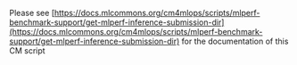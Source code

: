 Please see [https://docs.mlcommons.org/cm4mlops/scripts/mlperf-benchmark-support/get-mlperf-inference-submission-dir](https://docs.mlcommons.org/cm4mlops/scripts/mlperf-benchmark-support/get-mlperf-inference-submission-dir) for the documentation of this CM script
